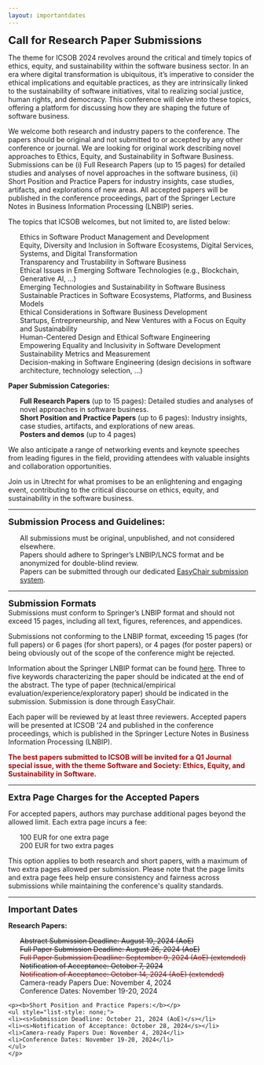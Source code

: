 ```yaml
---
layout: importantdates
---
```


<b style="font-size: 22px" id="CallForResearchPapers">Call for Research Paper Submissions</b>

The theme for ICSOB 2024 revolves around the critical and timely topics of ethics, equity, and sustainability within the software business sector. In an era where digital transformation is ubiquitous, it’s imperative to consider the ethical implications and equitable practices, as they are intrinsically linked to the sustainability of software initiatives, vital to realizing social justice, human rights, and democracy. This conference will delve into these topics, offering a platform for discussing how they are shaping the future of software business.

We welcome both research and industry papers to the conference. The papers should be original and not submitted to or accepted by any other conference or journal. We are looking for original work describing novel approaches to Ethics, Equity, and Sustainability in Software Business. Submissions can be (i) Full Research Papers (up to 15 pages) for detailed studies and analyses of novel approaches in the software business, (ii) Short Position and Practice Papers for industry insights, case studies, artifacts, and explorations of new areas. All accepted papers will be published in the conference proceedings, part of the Springer Lecture Notes in Business Information Processing (LNBIP) series.

The topics that ICSOB welcomes, but not limited to, are listed below:


<ul style="list-style: none;">
            <li>Ethics in Software Product Management and Development</li>
            <li>Equity, Diversity and Inclusion in Software Ecosystems, Digital Services, Systems, and Digital Transformation</li>
            <li>Transparency and Trustability in Software Business</li>
            <li>Ethical Issues in Emerging Software Technologies (e.g., Blockchain, Generative AI, …)</li>
            <li>Emerging Technologies and Sustainability in Software Business</li>
            <li>Sustainable Practices in Software Ecosystems, Platforms, and Business Models</li>
            <li>Ethical Considerations in Software Business Development</li>
            <li>Startups, Entrepreneurship, and New Ventures with a Focus on Equity and Sustainability</li>
            <li>Human-Centered Design and Ethical Software Engineering</li>
            <li>Empowering Equality and Inclusivity in Software Development</li>
            <li>Sustainability Metrics and Measurement</li>
            <li>Decision-making in Software Engineering (design decisions in software architecture, technology selection, ...)</li>
        </ul>   

<b> Paper Submission Categories: </b>
  <ul style="list-style: none;">
      <li><b>Full Research Papers</b> (up to 15 pages): Detailed studies and analyses of novel approaches in software business.</li>
      <li><b>Short Position and Practice Papers</b> (up to 6 pages): Industry insights, case studies, artifacts, and explorations of new areas.
</li>
      <li><b>Posters and demos</b> (up to 4 pages)</li>
  </ul>  

We also anticipate a range of networking events and keynote speeches from leading figures in the field, providing attendees with valuable insights and collaboration opportunities.

Join us in Utrecht for what promises to be an enlightening and engaging event, contributing to the critical discourse on ethics, equity, and sustainability in the software business.


<hr>
<b style="font-size: 18px">Submission Process and Guidelines:</b>
<ul style="list-style: none;">
            <li>All submissions must be original, unpublished, and not considered elsewhere.
</li>
            <li>Papers should adhere to Springer’s LNBIP/LNCS format and be anonymized for double-blind review.
</li>
            <li>Papers can be submitted through our dedicated <a href="https://easychair.org/conferences/?conf=icsob2024" target="_blank">EasyChair submission system</a>.
</li>
  </ul>


<hr>
<b style="font-size: 18px" id="SubmissionFormats">Submission Formats</b><br>
Submissions must conform to Springer’s LNBIP format and should not exceed 15 pages, including all text, figures, references, and appendices.

Submissions not conforming to the LNBIP format, exceeding 15 pages (for full papers) or 6 pages (for short papers), or 4 pages (for poster papers) or being obviously out of the scope of the conference might be rejected.


Information about the Springer LNBIP format can be found <a href="https://www.springer.com/gp/authors-editors/conference-proceedings/conference-proceedings-guidelines" target="_blank">here</a>. Three to five keywords characterizing the paper should be indicated at the end of the abstract. The type of paper (technical/empirical evaluation/experience/exploratory paper) should be indicated in the submission. Submission is done through EasyChair.

Each paper will be reviewed by at least three reviewers. Accepted papers will be presented at ICSOB ’24 and published in the conference proceedings, which is published in the Springer Lecture Notes in Business Information Processing (LNBIP).

<b><span style="color:#a90808;">The best papers submitted to ICSOB will be invited for a Q1 Journal special issue, with the theme Software and Society: Ethics, Equity, and Sustainability in Software.</span></b><br>

<hr>

<b style="font-size: 18px" id="ImportantDates">Extra Page Charges for the Accepted Papers</b><be>

For accepted papers, authors may purchase additional pages beyond the allowed limit. Each extra page incurs a fee:
<ul style="list-style: none;">
    <li>100 EUR for one extra page</li>
    <li>200 EUR for two extra pages</li>
</ul>
This option applies to both research and short papers, with a maximum of two extra pages allowed per submission. Please note that the page limits and extra page fees help ensure consistency and fairness across submissions while maintaining the conference's quality standards.

<hr>

<b style="font-size: 18px" id="ImportantDates">Important Dates</b><br>
<p class="lead">
    <p><b>Research Papers:</b>
    <ul style="list-style: none;">
    <li><s>Abstract Submission Deadline: August 19, 2024 (AoE) </s></li>
    <li><s>Full Paper Submission Deadline: August 26, 2024 (AoE)</s></li>
    <li><s><span style="color:#a90808;"> Full Paper Submission Deadline: September 9, 2024 (AoE) (extended)</span></s></li>
    <li><s>Notification of Acceptance: October 7, 2024</s></li>
    <li><s><span style="color:#a90808;"> Notification of Acceptance: October 14, 2024 (AoE) (extended) </span></s></li>
    <li>Camera-ready Papers Due: November 4, 2024</li>
    <li>Conference Dates: November 19-20, 2024</li>
    </ul>
    
    <p><b>Short Position and Practice Papers:</b></p>
    <ul style="list-style: none;">
    <li><s>Submission Deadline: October 21, 2024 (AoE)</s></li>
    <li><s>Notification of Acceptance: October 28, 2024</s></li>
    <li>Camera-ready Papers Due: November 4, 2024</li>
    <li>Conference Dates: November 19-20, 2024</li>
    </ul>
    </p>

